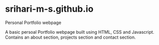 # srihari-m-s.github.io
Personal Portfolio webpage

A basic persoal Portfolio webpage built using HTML, CSS and Javascript. Contains an about section, projects section and contact section. 
